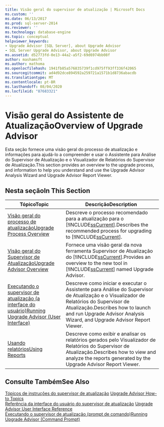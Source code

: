 ```yaml
---
title: Visão geral do supervisor de atualização | Microsoft Docs
ms.custom: ''
ms.date: 06/13/2017
ms.prod: sql-server-2014
ms.reviewer: ''
ms.technology: database-engine
ms.topic: conceptual
helpviewer_keywords:
- Upgrade Advisor [SQL Server], about Upgrade Advisor
- SQL Server Upgrade Advisor, about Upgrade Advisor
ms.assetid: d52773fd-0e13-44a2-a5f2-69d6974bb08f
author: mashamsft
ms.author: mathoma
ms.openlocfilehash: 1941fb85a576835739f1cd975ff93ff336f42065
ms.sourcegitcommit: ad4d92dce894592a259721a1571b1d8736abacdb
ms.translationtype: MT
ms.contentlocale: pt-BR
ms.lasthandoff: 08/04/2020
ms.locfileid: "87683321"
---
```

# <a name="overview-of-upgrade-advisor"></a><span data-ttu-id="5f86d-102">Visão geral do Assistente de Atualização</span><span class="sxs-lookup"><span data-stu-id="5f86d-102">Overview of Upgrade Advisor</span></span>
  <span data-ttu-id="5f86d-103">Esta seção fornece uma visão geral do processo de atualização e informações para ajudá-lo a compreender e usar o Assistente para Análise do Supervisor de Atualização e o Visualizador de Relatórios do Supervisor de Atualização.</span><span class="sxs-lookup"><span data-stu-id="5f86d-103">This section provides an overview to the upgrade process, and information to help you understand and use the Upgrade Advisor Analysis Wizard and Upgrade Advisor Report Viewer.</span></span>  
  
## <a name="in-this-section"></a><span data-ttu-id="5f86d-104">Nesta seção</span><span class="sxs-lookup"><span data-stu-id="5f86d-104">In This Section</span></span>  
  
|<span data-ttu-id="5f86d-105">Tópico</span><span class="sxs-lookup"><span data-stu-id="5f86d-105">Topic</span></span>|<span data-ttu-id="5f86d-106">Descrição</span><span class="sxs-lookup"><span data-stu-id="5f86d-106">Description</span></span>|  
|-----------|-----------------|  
|[<span data-ttu-id="5f86d-107">Visão geral do processo de atualização</span><span class="sxs-lookup"><span data-stu-id="5f86d-107">Upgrade Process Overview</span></span>](../../../2014/sql-server/install/upgrade-process-overview.md)|<span data-ttu-id="5f86d-108">Descreve o processo recomendado para a atualização para o [!INCLUDE[ssCurrent](../../includes/sscurrent-md.md)].</span><span class="sxs-lookup"><span data-stu-id="5f86d-108">Describes the recommended process for upgrading to [!INCLUDE[ssCurrent](../../includes/sscurrent-md.md)].</span></span>|  
|[<span data-ttu-id="5f86d-109">Visão geral do Supervisor de Atualização</span><span class="sxs-lookup"><span data-stu-id="5f86d-109">Upgrade Advisor Overview</span></span>](../../../2014/sql-server/install/upgrade-advisor-overview.md)|<span data-ttu-id="5f86d-110">Fornece uma visão geral da nova ferramenta Supervisor de Atualização do [!INCLUDE[ssCurrent](../../includes/sscurrent-md.md)].</span><span class="sxs-lookup"><span data-stu-id="5f86d-110">Provides an overview to the new tool in [!INCLUDE[ssCurrent](../../includes/sscurrent-md.md)] named Upgrade Advisor.</span></span>|  
|[<span data-ttu-id="5f86d-111">Executando o supervisor de atualização &#40;a interface do usuário&#41;</span><span class="sxs-lookup"><span data-stu-id="5f86d-111">Running Upgrade Advisor &#40;User Interface&#41;</span></span>](../../../2014/sql-server/install/running-upgrade-advisor-user-interface.md)|<span data-ttu-id="5f86d-112">Descreve como iniciar e executar o Assistente para Análise do Supervisor de Atualização e o Visualizador de Relatórios do Supervisor de Atualização.</span><span class="sxs-lookup"><span data-stu-id="5f86d-112">Describes how to launch and run Upgrade Advisor Analysis Wizard, and Upgrade Advisor Report Viewer.</span></span>|  
|[<span data-ttu-id="5f86d-113">Usando relatórios</span><span class="sxs-lookup"><span data-stu-id="5f86d-113">Using Reports</span></span>](../../../2014/sql-server/install/using-reports.md)|<span data-ttu-id="5f86d-114">Descreve como exibir e analisar os relatórios gerados pelo Visualizador de Relatórios do Supervisor de Atualização.</span><span class="sxs-lookup"><span data-stu-id="5f86d-114">Describes how to view and analyze the reports generated by the Upgrade Advisor Report Viewer.</span></span>|  
  
## <a name="see-also"></a><span data-ttu-id="5f86d-115">Consulte Também</span><span class="sxs-lookup"><span data-stu-id="5f86d-115">See Also</span></span>  
 <span data-ttu-id="5f86d-116">[Tópicos de instruções do supervisor de atualização](../../../2014/sql-server/install/upgrade-advisor-how-to-topics.md) </span><span class="sxs-lookup"><span data-stu-id="5f86d-116">[Upgrade Advisor How-to Topics](../../../2014/sql-server/install/upgrade-advisor-how-to-topics.md) </span></span>  
 <span data-ttu-id="5f86d-117">[Referência da interface do usuário do supervisor de atualização](../../../2014/sql-server/install/upgrade-advisor-user-interface-reference.md) </span><span class="sxs-lookup"><span data-stu-id="5f86d-117">[Upgrade Advisor User Interface Reference](../../../2014/sql-server/install/upgrade-advisor-user-interface-reference.md) </span></span>  
 [<span data-ttu-id="5f86d-118">Executando o supervisor de atualização &#40;prompt de comando&#41;</span><span class="sxs-lookup"><span data-stu-id="5f86d-118">Running Upgrade Advisor &#40;Command Prompt&#41;</span></span>](../../../2014/sql-server/install/running-upgrade-advisor-command-prompt.md)  
  
  
